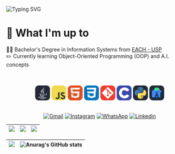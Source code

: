 ![Typing SVG](https://readme-typing-svg.demolab.com?font=Lexend&size=36&duration=3000&pause=1000&color=fff&center=true&vCenter=true&width=1000&lines=Hi%2C+I'm+Arthur!;Information+Systems+student+at+USP.)


# 📖 What I'm up to

👨‍💻 Bachelor's Degree in Information Systems from [EACH - USP](https://www.each.usp.br/)<br>
✏️ Currently learning Object-Oriented Programming (OOP) and A.I. concepts

<br>
<br>

<div align="center" style="display: inline_block">
  <img width="40" src="https://raw.githubusercontent.com/tandpfun/skill-icons/65dea6c4eaca7da319e552c09f4cf5a9a8dab2c8/icons/Java-Dark.svg" />
  <img width="40" src="https://raw.githubusercontent.com/tandpfun/skill-icons/65dea6c4eaca7da319e552c09f4cf5a9a8dab2c8/icons/JavaScript.svg" />
  <img width="40" src="https://raw.githubusercontent.com/tandpfun/skill-icons/65dea6c4eaca7da319e552c09f4cf5a9a8dab2c8/icons/HTML.svg" />
  <img width="40" src="https://raw.githubusercontent.com/tandpfun/skill-icons/65dea6c4eaca7da319e552c09f4cf5a9a8dab2c8/icons/CSS.svg" />
  <img width="40" src="https://raw.githubusercontent.com/tandpfun/skill-icons/65dea6c4eaca7da319e552c09f4cf5a9a8dab2c8/icons/Git.svg" />
  <img width="40" src="https://raw.githubusercontent.com/tandpfun/skill-icons/65dea6c4eaca7da319e552c09f4cf5a9a8dab2c8/icons/C.svg">
  <img width="40" src="https://raw.githubusercontent.com/tandpfun/skill-icons/65dea6c4eaca7da319e552c09f4cf5a9a8dab2c8/icons/Python-Dark.svg" />
  <img width="40" src="https://raw.githubusercontent.com/tandpfun/skill-icons/65dea6c4eaca7da319e552c09f4cf5a9a8dab2c8/icons/AndroidStudio-Dark.svg" />
  <br>
  <br>
  
</div>

<div align="center">

  [![Gmail](https://img.shields.io/badge/Gmail-0B131C?style=for-the-badge&logo=gmail&logoColor=D96725)](mailto:arthur04jos@gmail.com)
  [![Instagram](https://img.shields.io/badge/Instagram-0B131C?style=for-the-badge&logo=instagram&logoColor=D96725)](https://https://www.instagram.com/art.hurr_/)
  [![WhatsApp](https://img.shields.io/badge/WhatsApp-0B131C?style=for-the-badge&logo=whatsapp&logoColor=D96725)](https://wa.me/5511986883885)
  [![Linkedin](https://img.shields.io/badge/LinkedIn-0B131C?style=for-the-badge&logo=linkedin&logoColor=D96725)](https://www.linkedin.com/in/arthurolivv/)
  <!--[![Discord](https://img.shields.io/badge/Discord-0B131C?style=for-the-badge&logo=Discord&logoColor=D96725)](https://discord.gg/8kc8HqXVw2)-->
  
</div>

<div align="center">

  | ![](http://github-profile-summary-cards.vercel.app/api/cards/stats?username=arthurolivv&theme=great_gatsby) | ![](http://github-profile-summary-cards.vercel.app/api/cards/repos-per-language?username=arthurolivv&theme=great_gatsby) | ![](http://github-profile-summary-cards.vercel.app/api/cards/productive-time?username=arthurolivv&theme=great_gatsby&utcOffset=8) |
| :-: | :-: | :-: |

  | ![](http://github-profile-summary-cards.vercel.app/api/cards/profile-details?username=arthurolivv&theme=great_gatsby) | ![Anurag's GitHub stats](https://github-readme-stats.vercel.app/api?username=arthurolivv&theme=vision-friendly-dark&show_icons=true) |
| :-: | :-: |

</div>
  
